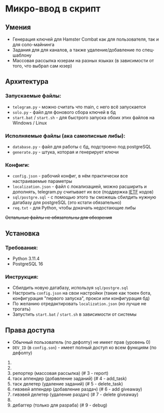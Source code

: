 # Микро-ввод в скрипт

## Умения
- Генерация ключей для Hamster Combat как для пользователя, так и для соло-майнинга
- Задания для для каналов, а также удаление/добавление по спец-шаблону
- Массовая рассылка юзерам на разных языках (в зависимости от того, что выбрал сам юзер)

## Архитектура

### Запускаемые файлы:
- `telegram.py` - можно считать что main, с него всё запускается
- `solo.py` - файл для фонового сбора ключей в бд
- `start.bat` / `start.sh` - для быстрого запуска обоих этих файлов на Windows / Linux

### Исполняемые файлы (ака самописные либы):
- `database.py` - файл для работы с бд, подстроено под postgreSQL
- `generate.py` - штука, которая и генерирует ключи

### Конфиги:
- `config.json` - рабочий конфиг, в нём практически все настраиваемые параметры
- `localization.json` - файл с локализацией, можно расширить и дополнять, telegram.py считывает их все (поддержка [IETF](https://en.wikipedia.org/wiki/IETF_language_tag) кодов)
- `sql/postgre.sql` - с помощью этого ты сможешь сбилдить нужную датабазу для postgreSQL (это кстати обязательно)
- `req.txt` - для Python, чтобы докачать недостающие либы
  
~~Остальные файлы не обязательны для обозрения~~

## Установка

### Требования:
- Python 3.11.4
- PostgreSQL 16

### Инструкция:
- Сбилдить новую датабазу, используя `sql/postgre.sql`
- Настроить `config.json` на свои настройки (такие как токен бота, конфигурация "первого запуска", прокси или конфигурация бд)
- По желанию отредактировать `localization.json` (но лучше не трогать)
- Запустить `start.bat` / `start.sh` в зависимости от системы

## Права доступа
- Обычный пользователь (по дефолту) не имеет прав (уровень 0)
- `DEV_ID` (в `config.son`) - имеет полный доступ ко всем функциям (по дефолту)

1. 
2. 
3. репортер (массовая рассылка) (# 3 - report)
4. таск аппендер (добавление заданий) (# 4 - add_task)
5. таск делетер (удаление заданий) (# 5 - delete_task)
6. гивэвей аппендер (добавление раздач) (# 6 - add giveaway)
7. гивэвей делетер (удаление раздач) (# 7 - delete giveaway)
8. 
9. дебаггер (только для разраба) (# 9 - debug)
